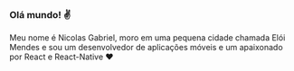 ### Olá mundo! :v:

Meu nome é Nicolas Gabriel, moro em uma pequena cidade chamada Elói Mendes e sou um desenvolvedor de aplicações móveis e um apaixonado por React e React-Native :heart:

<!--
**NicolasGabrielDev/NicolasGabrielDev** is a ✨ _special_ ✨ repository because its `README.md` (this file) appears on your GitHub profile.

Here are some ideas to get you started:

- 🔭 I’m currently working on ...
- 🌱 I’m currently learning ...
- 👯 I’m looking to collaborate on ...
- 🤔 I’m looking for help with ...
- 💬 Ask me about ...
- 📫 How to reach me: ...
- 😄 Pronouns: ...
- ⚡ Fun fact: ...
-->
